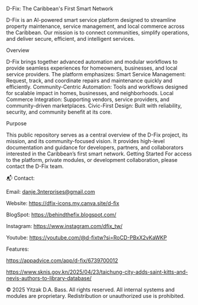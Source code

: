 D-Fix: The Caribbean's First Smart Network

D-Fix is an AI-powered smart service platform designed to streamline property maintenance, service management, and local commerce across the Caribbean. Our mission is to connect communities, simplify operations, and deliver secure, efficient, and intelligent services.

Overview

D-Fix brings together advanced automation and modular workflows to provide seamless experiences for homeowners, businesses, and local service providers. The platform emphasizes:
Smart Service Management: Request, track, and coordinate repairs and maintenance quickly and efficiently.
Community-Centric Automation: Tools and workflows designed for scalable impact in homes, businesses, and neighborhoods.
Local Commerce Integration: Supporting vendors, service providers, and community-driven marketplaces.
Civic-First Design: Built with reliability, security, and community benefit at its core.

Purpose

This public repository serves as a central overview of the D-Fix project, its mission, and its community-focused vision. It provides high-level documentation and guidance for developers, partners, and collaborators interested in the Caribbean’s first smart network.
Getting Started
For access to the platform, private modules, or development collaboration, please contact the D-Fix team.


📬 Contact:

Email: danje.3nterprises@gmail.com

Website: https://dfix-icons.my.canva.site/d-fix

BlogSpot: https://behindthefix.blogspot.com/

Instagram: https://www.instagram.com/dfix_tw/

Youtube: https://youtube.com/@d-fixtw?si=RoCD-PBxX2vKaWKP


Features: 

https://appadvice.com/app/d-fix/6739700012

https://www.sknis.gov.kn/2025/04/23/taichung-city-adds-saint-kitts-and-nevis-authors-to-library-database/


© 2025 Yitzak D.A. Bass. All rights reserved. All internal systems and modules are proprietary. Redistribution or unauthorized use is prohibited.
